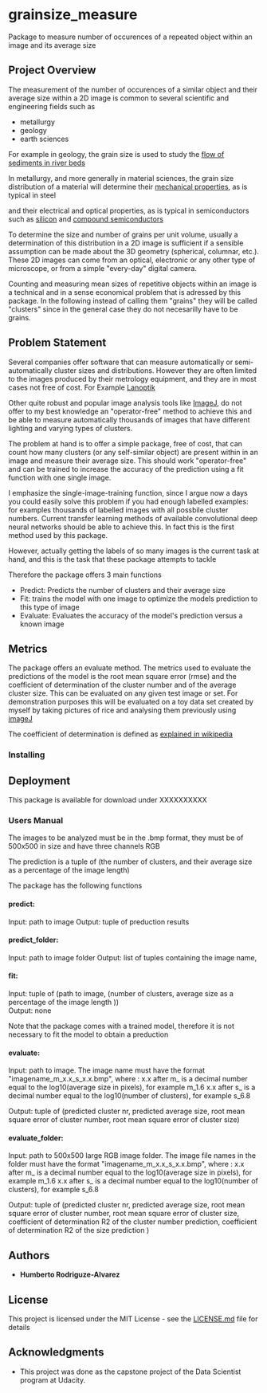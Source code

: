# grainsize_measure

Package to measure number of occurences of a repeated object within an image and its average size 

## Project Overview

The measurement of the number of occurences of a similar object and their average size within a 2D image is common to several scientific and engineering fields such as 
- metallurgy
- geology
- earth sciences

For example in geology, the grain size is used to study the 
[flow of sediments in river beds](https://onlinelibrary.wiley.com/doi/abs/10.1002/(SICI)1096-9837(199804)23:4%3C345::AID-ESP850%3E3.0.CO;2-B?casa_token=UIcTFPtknAoAAAAA:KBH3_aXOdTmNBRC-7JEqlXBEp0doUwJIJVG4xQbGPDBnkGCyZozqg6xxJBOSWff2bm6U47S6IXZBSw)

In metallurgy, and more generally in material sciences, the grain size distribution of a material will determine their [mechanical properties](https://escholarship.org/content/qt88g8n6f8/qt88g8n6f8.pdf), as is typical in steel

and their electrical and optical properties, as is typical in semiconductors such as [silicon](https://www.sciencedirect.com/science/article/abs/pii/S1369800111000886) 
and [compound semiconductors](https://www.sciencedirect.com/science/article/abs/pii/S1359645413002784)

To determine the size and number of grains per unit volume, usually a determination of this distribution in a 2D image is sufficient if a sensible assumption can be made about the 3D geometry (spherical, columnar, etc.). These 2D images can come from an optical, electronic or any other type of microscope, or from a simple "every-day" digital camera. 

Counting and measuring mean sizes of repetitive objects within an image is a technical and in a sense economical problem that is adressed by this package. In the following instead of calling them "grains" they will be called "clusters" since in the general case they do not necesarilly have to be grains.

## Problem Statement

Several companies offer software that can measure automatically or semi-automatically cluster sizes and distributions.  However they are often limited to the images produced by their metrology equipment, and they are in most cases not free of cost. For Example [Lanoptik](https://www.lanoptik.com/microscope-software-iworks-fg)

Other quite robust and popular image analysis tools like [ImageJ](https://imagej.net/Welcome/), do not offer to my best knowledge an "operator-free" method to achieve this and be able to measure automatically thousands of images that have different lighting and varying types of clusters. 

The problem at hand is to offer a simple package, free of cost, that can count how many clusters (or any self-similar object) are present within in an image and measure their average size. This should work "operator-free" and can be trained to increase the accuracy of the prediction using a fit function with one single image.  

I emphasize the single-image-training function, since I argue now a days you could easily solve this problem if you had enough labelled examples: for examples thousands of labelled images with all possbile cluster numbers. Current transfer learning methods of available convolutional deep neural networks should be able to achieve this. In fact this is the first method used by this package. 

However, actually getting the labels of so many images is the current task at hand, and this is the task that these package attempts to tackle   

Therefore the package offers 3 main functions

+ Predict: Predicts the number of clusters and their average size
+ Fit: trains the model with one image to optimize the models prediction to this type of image
+ Evaluate: Evaluates the accuracy of the model's prediction versus a known image 

## Metrics

The package offers an evaluate method. The metrics used to evaluate the predictions of the model is the root mean square error (rmse) and the coefficient of determination of the cluster number and of the average cluster size. This can be evaluated on any given test image or set. For demonstration purposes this will be evaluated on a toy data set created by myself by taking pictures of rice and analysing them previously using [imageJ](https://imagej.net)

The coefficient of determination is defined as [explained in wikipedia](https://en.wikipedia.org/wiki/Coefficient_of_determination)

### Installing



## Deployment

This package is available for download under XXXXXXXXXX


### Users Manual

The images to be analyzed must be in the .bmp format, they must be of 500x500 in size and have three channels RGB

The prediction is a tuple of (the number of clusters,  and their average size as a percentage of the image length) 

The package has the following functions

#### predict: 
Input: path to image
Output: tuple of preduction results

#### predict_folder: 
Input: path to image folder
Output: list of tuples containing the image name, 

#### fit: 
Input: tuple of (path to image, (number of clusters, average size as a percentage of the image length ))  
Output: none

Note that the package comes with a trained model, therefore it is not necessary to fit the model to obtain a preduction

#### evaluate:

Input: path to image. The image name must have the format "imagename_m_x.x_s_x.x.bmp", where :
               x.x after m_ is a decimal number equal to the log10(average size in pixels), for example m_1.6
               x.x after s_ is a decimal number equal to the log10(number of clusters), for example s_6.8

Output: tuple of (predicted cluster nr, 
                  predicted average size, 
                  root mean square error of cluster number,
                  root mean square error of cluster size) 

#### evaluate_folder:
Input: path to 500x500 large RGB image folder. The image file names in the folder must have the format
                "imagename_m_x.x_s_x.x.bmp", where :
               x.x after m_ is a decimal number equal to the log10(average size in pixels), for example m_1.6
               x.x after s_ is a decimal number equal to the log10(number of clusters), for example s_6.8
        
Output: tuple of (predicted cluster nr, 
                  predicted average size, 
                  root mean square error of cluster number,
                  root mean square error of cluster size,
                  coefficient of determination R2 of the cluster number prediction,
                   coefficient of determination R2 of the size prediction
                          ) 


## Authors

* **Humberto Rodriguze-Alvarez** 

## License

This project is licensed under the MIT License - see the [LICENSE.md](LICENSE.md) file for details

## Acknowledgments

* This project was done as the capstone project of the Data Scientist program at Udacity. 
